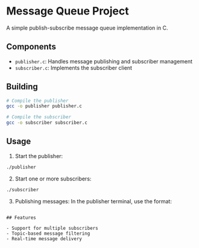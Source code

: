 # Message Queue Project

A simple publish-subscribe message queue implementation in C.

## Components

- `publisher.c`: Handles message publishing and subscriber management
- `subscriber.c`: Implements the subscriber client

## Building

```bash
# Compile the publisher
gcc -o publisher publisher.c

# Compile the subscriber
gcc -o subscriber subscriber.c
```

## Usage

1. Start the publisher:
```bash
./publisher
```

2. Start one or more subscribers:
```bash
./subscriber
```

3. Publishing messages:
In the publisher terminal, use the format: 
```

## Features

- Support for multiple subscribers
- Topic-based message filtering
- Real-time message delivery
